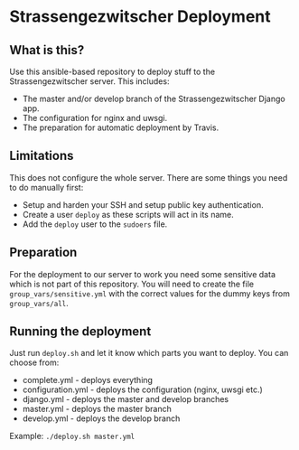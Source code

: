 # Strassengezwitscher Deployment

## What is this?
Use this ansible-based repository to deploy stuff to the Strassengezwitscher server. This includes:

- The master and/or develop branch of the Strassengezwitscher Django app.
- The configuration for nginx and uwsgi.
- The preparation for automatic deployment by Travis.

## Limitations
This does not configure the whole server. There are some things you need to do manually first:

- Setup and harden your SSH and setup public key authentication.
- Create a user `deploy` as these scripts will act in its name.
- Add the `deploy` user to the `sudoers` file.

## Preparation
For the deployment to our server to work you need some sensitive data which is not part of this repository. You will need to create the file `group_vars/sensitive.yml` with the correct values for the dummy keys from `group_vars/all`.

## Running the deployment
Just run `deploy.sh` and let it know which parts you want to deploy. You can choose from:

- complete.yml - deploys everything
- configuration.yml - deploys the configuration (nginx, uwsgi etc.)
- django.yml - deploys the master and develop branches
- master.yml - deploys the master branch
- develop.yml - deploys the develop branch

Example:
`
./deploy.sh master.yml
`
